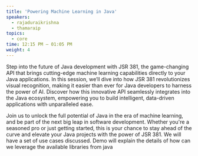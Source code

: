 ```yaml
---
title: 'Powering Machine Learning in Java'
speakers:
  - rajaduraikrishna
  - thamaraip
topics:
  - core
time: 12:15 PM – 01:05 PM
weight: 4
---
```


Step into the future of Java development with JSR 381, the game-changing API that brings cutting-edge machine learning capabilities directly to your Java applications. In this session, we’ll dive into how JSR 381 revolutionizes visual recognition, making it easier than ever for Java developers to harness the power of AI. Discover how this innovative API seamlessly integrates into the Java ecosystem, empowering you to build intelligent, data-driven applications with unparalleled ease. 

Join us to unlock the full potential of Java in the era of machine learning, and be part of the next big leap in software development. Whether you're a seasoned pro or just getting started, this is your chance to stay ahead of the curve and elevate your Java projects with the power of JSR 381. We will have a set of use cases discussed.  Demo will explain the details of how can we leverage the available libraries from java